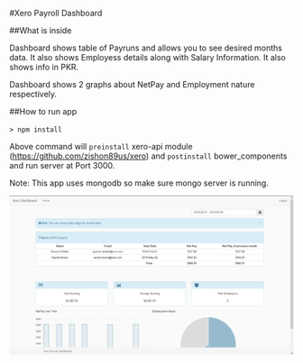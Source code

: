 #Xero Payroll Dashboard

##What is inside

Dashboard shows table of Payruns and allows you to see desired months data. It also shows Employess
details along with Salary Information. It also shows info in PKR.

Dashboard shows 2 graphs about NetPay and Employment nature respectively.


##How to run app

 `> npm install`

Above command will `preinstall` xero-api module (https://github.com/zishon89us/xero) and
`postinstall` bower_components and run server at Port 3000.

Note: This app uses mongodb so make sure mongo server is running.


![alt tag](https://raw.githubusercontent.com/zishon89us/xero-dashboard/master/screenshots/screen1.png)
